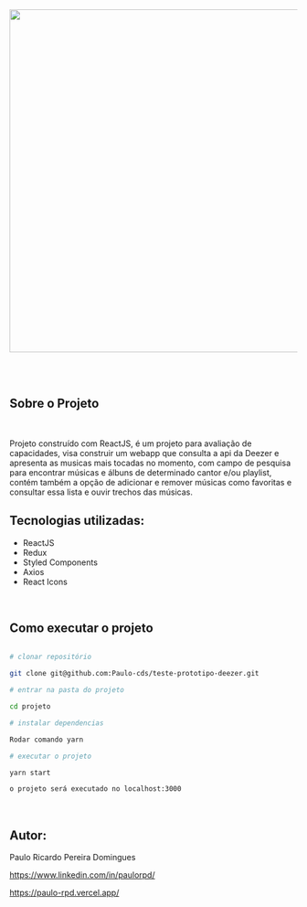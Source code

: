 <div align="center">
    <img src="./Images/page.jpeg" width="600px" />
</div>

</br></br>

<h2>Sobre o Projeto </h2>
</br>
<div>
<p>Projeto construído com ReactJS, é um projeto para avaliação de capacidades, visa construir um webapp que consulta a api da Deezer e apresenta as musicas mais tocadas no momento, com campo de pesquisa para encontrar músicas e álbuns de determinado cantor e/ou playlist, contém também a opção de adicionar e remover músicas como favoritas e consultar essa lista e ouvir trechos das músicas.
</p>
</div>
<h2>Tecnologias utilizadas:</h2>
<div >
<ul>
<li>ReactJS</li>
<li>Redux</li>
<li>Styled Components</li>
<li>Axios</li>
<li>React Icons</li>
</ul>
</div>
</br>
<h2>Como executar o projeto</h2>

```bash

# clonar repositório

git clone git@github.com:Paulo-cds/teste-prototipo-deezer.git

# entrar na pasta do projeto

cd projeto

# instalar dependencias

Rodar comando yarn

# executar o projeto

yarn start

o projeto será executado no localhost:3000

```

</br>
<h2>Autor:</h2>
<p>Paulo Ricardo Pereira Domingues</p>
<p><a href="https://www.linkedin.com/in/paulorpd/" target="blanck">https://www.linkedin.com/in/paulorpd/</a></p>
<p><a href="https://paulo-rpd.vercel.app/" target="blanck">https://paulo-rpd.vercel.app/</a></p>
